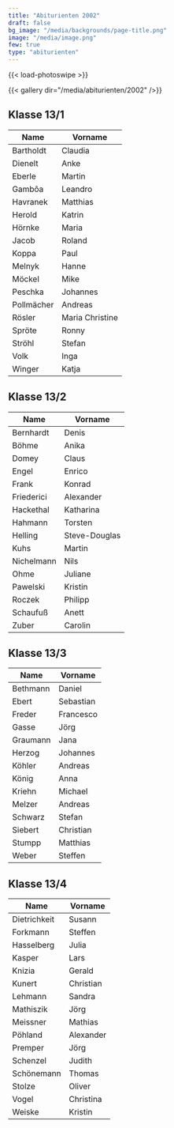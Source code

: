 ```yaml
---
title: "Abiturienten 2002"
draft: false
bg_image: "/media/backgrounds/page-title.png"
image: "/media/image.png"
few: true
type: "abiturienten"
---
```


{{< load-photoswipe >}}

{{< gallery dir="/media/abiturienten/2002" />}}

## Klasse 13/1

|Name|Vorname|
|-|-|
|Bartholdt|Claudia|
|Dienelt|Anke|
|Eberle|Martin|
|Gambôa|Leandro|
|Havranek|Matthias|
|Herold|Katrin|
|Hörnke|Maria|
|Jacob|Roland|
|Koppa|Paul|
|Melnyk|Hanne|
|Möckel|Mike|
|Peschka|Johannes|
|Pollmächer|Andreas|
|Rösler|Maria Christine|
|Spröte|Ronny|
|Ströhl|Stefan|
|Volk|Inga|
|Winger|Katja|

## Klasse 13/2

|Name|Vorname|
|-|-|
|Bernhardt|Denis|
|Böhme|Anika|
|Domey|Claus|
|Engel|Enrico|
|Frank|Konrad|
|Friederici|Alexander|
|Hackethal|Katharina|
|Hahmann|Torsten|
|Helling|Steve-Douglas|
|Kuhs|Martin|
|Nichelmann|Nils|
|Ohme|Juliane|
|Pawelski|Kristin|
|Roczek|Philipp|
|Schaufuß|Anett|
|Zuber|Carolin|

## Klasse 13/3

|Name|Vorname|
|-|-|
|Bethmann|Daniel|
|Ebert|Sebastian|
|Freder|Francesco|
|Gasse|Jörg|
|Graumann|Jana|
|Herzog|Johannes|
|Köhler|Andreas|
|König|Anna|
|Kriehn|Michael|
|Melzer|Andreas|
|Schwarz|Stefan|
|Siebert|Christian|
|Stumpp|Matthias|
|Weber|Steffen|

## Klasse 13/4

|Name|Vorname|
|-|-|
|Dietrichkeit|Susann|
|Forkmann|Steffen|
|Hasselberg|Julia|
|Kasper|Lars|
|Knizia|Gerald|
|Kunert|Christian|
|Lehmann|Sandra|
|Mathiszik|Jörg|
|Meissner|Mathias|
|Pöhland|Alexander|
|Premper|Jörg|
|Schenzel|Judith|
|Schönemann|Thomas|
|Stolze|Oliver|
|Vogel|Christina|
|Weiske|Kristin|
